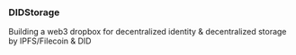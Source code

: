 
### DIDStorage 

Building a web3 dropbox for decentralized identity & decentralized storage  by  IPFS/Filecoin & DID

